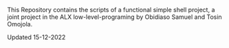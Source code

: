 This Repository contains the scripts of a functional simple shell project, a joint project in the ALX low-level-programing by Obidiaso Samuel and Tosin Omojola. 

Updated 15-12-2022
